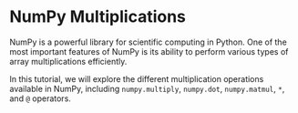# NumPy Multiplications

NumPy is a powerful library for scientific computing in Python. One of the most important features of NumPy is its ability to perform various types of array multiplications efficiently.

In this tutorial, we will explore the different multiplication operations available in NumPy, including `numpy.multiply`, `numpy.dot`, `numpy.matmul`, `*`, and `@` operators.
